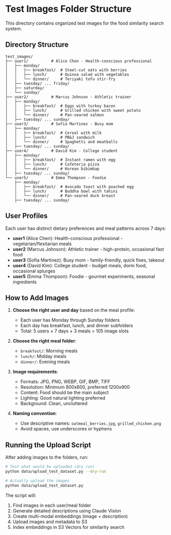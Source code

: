 # Test Images Folder Structure

This directory contains organized test images for the food similarity search system.

## Directory Structure

```
test_images/
├── user1/          # Alice Chen - Health-conscious professional
│   ├── monday/
│   │   ├── breakfast/  # Steel-cut oats with berries
│   │   ├── lunch/      # Quinoa salad with vegetables  
│   │   └── dinner/     # Teriyaki tofu stir-fry
│   ├── tuesday/ ... friday/
│   ├── saturday/
│   └── sunday/
├── user2/          # Marcus Johnson - Athletic trainer
│   ├── monday/
│   │   ├── breakfast/  # Eggs with turkey bacon
│   │   ├── lunch/      # Grilled chicken with sweet potato
│   │   └── dinner/     # Pan-seared salmon
│   ├── tuesday/ ... sunday/
├── user3/          # Sofia Martinez - Busy mom
│   ├── monday/
│   │   ├── breakfast/  # Cereal with milk
│   │   ├── lunch/      # PB&J sandwich
│   │   └── dinner/     # Spaghetti and meatballs
│   ├── tuesday/ ... sunday/
├── user4/          # David Kim - College student
│   ├── monday/
│   │   ├── breakfast/  # Instant ramen with egg
│   │   ├── lunch/      # Cafeteria pizza
│   │   └── dinner/     # Korean bibimbap
│   ├── tuesday/ ... sunday/
└── user5/          # Emma Thompson - Foodie
    ├── monday/
    │   ├── breakfast/  # Avocado toast with poached egg
    │   ├── lunch/      # Buddha bowl with tahini
    │   └── dinner/     # Pan-seared duck breast
    ├── tuesday/ ... sunday/
```

## User Profiles

Each user has distinct dietary preferences and meal patterns across 7 days:

- **user1** (Alice Chen): Health-conscious professional - vegetarian/flexitarian meals
- **user2** (Marcus Johnson): Athletic trainer - high-protein, occasional fast food
- **user3** (Sofia Martinez): Busy mom - family-friendly, quick fixes, takeout
- **user4** (David Kim): College student - budget meals, dorm food, occasional splurges
- **user5** (Emma Thompson): Foodie - gourmet experiments, seasonal ingredients

## How to Add Images

1. **Choose the right user and day** based on the meal profile:
   - Each user has Monday through Sunday folders
   - Each day has breakfast, lunch, and dinner subfolders
   - Total: 5 users × 7 days × 3 meals = 105 image slots

2. **Choose the right meal folder**:
   - `breakfast/`: Morning meals
   - `lunch/`: Midday meals  
   - `dinner/`: Evening meals

3. **Image requirements**:
   - Formats: JPG, PNG, WEBP, GIF, BMP, TIFF
   - Resolution: Minimum 800x600, preferred 1200x900
   - Content: Food should be the main subject
   - Lighting: Good natural lighting preferred
   - Background: Clean, uncluttered

4. **Naming convention**:
   - Use descriptive names: `oatmeal_berries.jpg`, `grilled_chicken.png`
   - Avoid spaces, use underscores or hyphens

## Running the Upload Script

After adding images to the folders, run:

```bash
# Test what would be uploaded (dry run)
python data/upload_test_dataset.py --dry-run

# Actually upload the images
python data/upload_test_dataset.py
```

The script will:
1. Find images in each user/meal folder
2. Generate detailed descriptions using Claude Vision
3. Create multi-modal embeddings (image + description)
4. Upload images and metadata to S3
5. Index embeddings in S3 Vectors for similarity search
